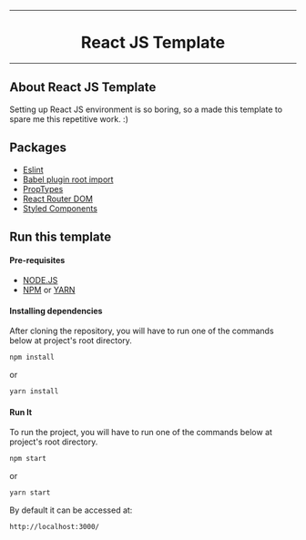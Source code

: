<hr>
<h1 align=center>React JS Template</h1>
<hr>

## About React JS Template
Setting up React JS environment is so boring, so a made this template to spare me this repetitive work. :)

## Packages
- [Eslint](https://eslint.org/)
- [Babel plugin root import](https://www.npmjs.com/package/babel-plugin-root-import)
- [PropTypes](https://reactjs.org/docs/typechecking-with-proptypes.html)
- [React Router DOM](https://reactrouter.com/web/guides/quick-start)
- [Styled Components](https://styled-components.com/)

## Run this template
#### Pre-requisites
- [NODE.JS](https://nodejs.org/en/)
- [NPM](https://www.npmjs.com/) or [YARN](https://yarnpkg.com/)

#### Installing dependencies
After cloning the repository, you will have to run one of the commands below at project's root directory.
```sh
npm install
```
or
```sh
yarn install
```

#### Run It
To run the project, you will have to run one of the commands below at project's root directory.
```sh
npm start
```
or
```sh
yarn start
```

By default it can be accessed at:

```sh
http://localhost:3000/
```
